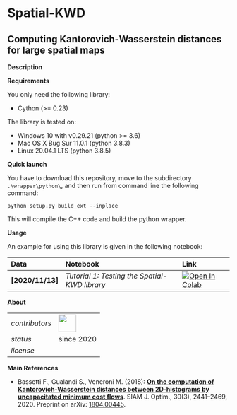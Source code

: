 Spatial-KWD
===========

Computing Kantorovich-Wasserstein distances for large spatial maps
---

**<a name="Description"></a>Description**

**<a name="Requirements"></a>Requirements**

You only need the following library:

* Cython (>= 0.23)

The library is tested on:

* Windows 10 with v0.29.21 (python >= 3.6)
* Mac OS X Bug Sur 11.0.1 (python 3.8.3)
* Linux 20.04.1 LTS (python 3.8.5)

**<a name="Quick-launch"></a>Quick launch**

You have to download this repository, move to the subdirectory `.\wrapper\python\`, and then run from command line the following command:

```
python setup.py build_ext --inplace
```

This will compile the C++ code and build the python wrapper.

**<a name="Usage"></a>Usage**

An example for using this library is given in the following notebook:

| Data | Notebook | Link |
|:-|:-|:-|
|**[2020/11/13]**|*Tutorial 1: Testing the Spatial-KWD library*|[![Open In Colab](https://colab.research.google.com/assets/colab-badge.svg)](https://colab.research.google.com/github/eurostat/Spatial-KWD/blob/main/notebooks/Spatial_KWD_Tutorial_1.ipynb)|

**<a name="About"></a>About**

<table align="center">
    <tr> <td align="left"><i>contributors</i></td> 
    <td align="left" valign="middle">
<a href="https://github.com/stegua"><img src="https://github.com/stegua.png" width="40"></a>
</td>  </tr> 
    <!-- <tr> <td align="left"><i>version</i></td> <td align="left"> </td> </tr> -->
    <tr> <td align="left"><i>status</i></td> <td align="left">since 2020</td> </tr> 
    <tr> <td align="left"><i>license</i></td> <td align="left"><!-- <a href="https://joinup.ec.europa.eu/sites/default/files/custom-page/attachment/2020-03/EUPL-1.2%20EN.txt">EUPL</a>--> <i></i></td> </tr> 
</table>

**<a name="References"></a>Main References** 

* Bassetti F., Gualandi S., Veneroni M. (2018): [**On the computation of Kantorovich-Wasserstein distances between 2D-histograms by uncapacitated minimum cost flows**](https://epubs.siam.org/doi/abs/10.1137/19M1261195). SIAM J. Optim., 30(3), 2441–2469, 2020. Preprint on arXiv: [1804.00445](https://arxiv.org/abs/1804.00445).

